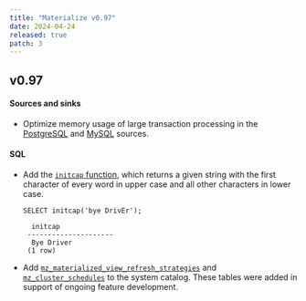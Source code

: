 ```yaml
---
title: "Materialize v0.97"
date: 2024-04-24
released: true
patch: 3
---
```


## v0.97

#### Sources and sinks

* Optimize memory usage of large transaction processing in the [PostgreSQL](/sql/create-source/postgres/)
  and [MySQL](/sql/create-source/mysql/) sources.

#### SQL

* Add the [`initcap` function](/sql/functions/#initcap), which returns a given
  string with the first character of every word in upper case and all other
  characters in lower case.

  ```mzsql
  SELECT initcap('bye DrivEr');

    initcap
   ---------------------
    Bye Driver
   (1 row)
  ```

* Add [`mz_materialized_view_refresh_strategies`](/sql/system-catalog/mz_catalog_unstable/#mz_materialized_view_refresh_strategies)
  and [`mz_cluster_schedules`](/sql/system-catalog/mz_catalog_unstable/#mz_cluster_schedules)
  to the system catalog. These tables were added in support of ongoing feature
  development.

